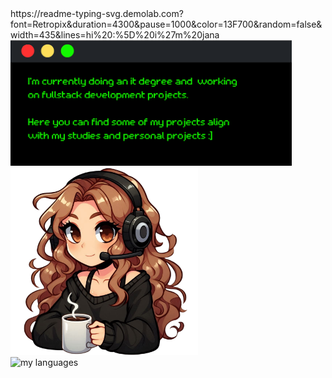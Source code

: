 <div>
  https://readme-typing-svg.demolab.com?font=Retropix&duration=4300&pause=1000&color=13F700&random=false&width=435&lines=hi%20:%5D%20i%27m%20jana
</div>
<div>
  <img src="https://raw.githubusercontent.com/jwnaina/jwnaina/main/card.png" width="450">
  <img src="https://raw.githubusercontent.com/jwnaina/jwnaina/main/drawart.png" width="300">
</div>
<div>
  <img src="https://github-readme-stats.vercel.app/api/top-langs/?username=jwnaina&layout=compact&chartreuse-dark" alt="my languages">
</div>
